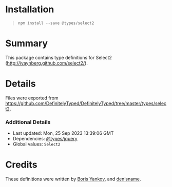 # Installation
> `npm install --save @types/select2`

# Summary
This package contains type definitions for Select2 (http://ivaynberg.github.com/select2/).

# Details
Files were exported from https://github.com/DefinitelyTyped/DefinitelyTyped/tree/master/types/select2.

### Additional Details
 * Last updated: Mon, 25 Sep 2023 13:39:06 GMT
 * Dependencies: [@types/jquery](https://npmjs.com/package/@types/jquery)
 * Global values: `Select2`

# Credits
These definitions were written by [Boris Yankov](https://github.com/borisyankov), and [denisname](https://github.com/denisname).
